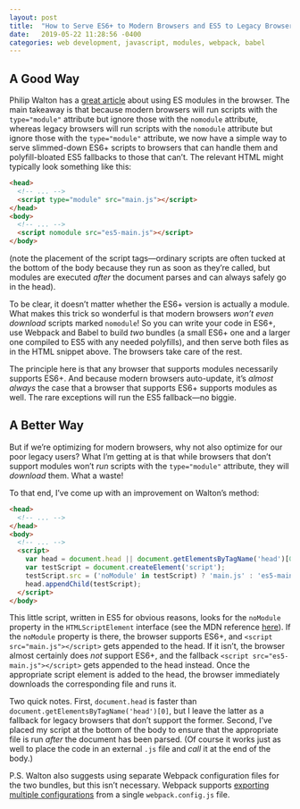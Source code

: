 ```yaml
---
layout: post
title:  "How to Serve ES6+ to Modern Browsers and ES5 to Legacy Browsers"
date:   2019-05-22 11:28:56 -0400
categories: web development, javascript, modules, webpack, babel
---
```

## A Good Way

Philip Walton has a [great article](https://philipwalton.com/articles/deploying-es2015-code-in-production-today/) about using ES modules in the browser. The main takeaway is that because modern browsers will run scripts with the `type="module"` attribute but ignore those with the `nomodule` attribute, whereas legacy browsers will run scripts with the `nomodule` attribute but ignore those with the `type="module"` attribute, we now have a simple way to serve slimmed-down ES6+ scripts to browsers that can handle them and polyfill-bloated ES5 fallbacks to those that can’t. The relevant HTML might typically look something like this:

```html
<head>
  <!-- ... -->
  <script type="module" src="main.js"></script>
</head>
<body>
  <!-- ... -->
  <script nomodule src="es5-main.js"></script>
</body>
```

(note the placement of the script tags&mdash;ordinary scripts are often tucked at the bottom of the body because they run as soon as they’re called, but modules are executed *after* the document parses and can always safely go in the head).

To be clear, it doesn’t matter whether the ES6+ version is actually a module. What makes this trick so wonderful is that modern browsers *won’t even download* scripts marked `nomodule`! So you can write your code in ES6+, use Webpack and Babel to build *two* bundles (a small ES6+ one and a larger one compiled to ES5 with any needed polyfills), and then serve both files as in the HTML snippet above. The browsers take care of the rest.

The principle here is that any browser that supports modules necessarily supports ES6+. And because modern browsers auto-update, it’s *almost always* the case that a browser that supports ES6+ supports modules as well. The rare exceptions will run the ES5 fallback&mdash;no biggie.

## A Better Way

But if we’re optimizing for modern browsers, why not also optimize for our poor legacy users? What I’m getting at is that while browsers that don’t support modules won’t *run* scripts with the `type="module"` attribute, they will *download* them. What a waste!

To that end, I’ve come up with an improvement on Walton’s method:

```html
<head>
  <!-- ... -->
</head>
<body>
  <!-- ... -->
  <script>
    var head = document.head || document.getElementsByTagName('head')[0];
    var testScript = document.createElement('script');
    testScript.src = ('noModule' in testScript) ? 'main.js' : 'es5-main.js';
    head.appendChild(testScript);
  </script>
</body>
```

This little script, written in ES5 for obvious reasons, looks for the `noModule` property in the `HTMLScriptElement` interface (see the MDN reference [here](https://developer.mozilla.org/en-US/docs/Web/API/HTMLScriptElement#Properties)). If the `noModule` property is there, the browser supports ES6+, and `<script src="main.js"></script>` gets appended to the head. If it isn’t, the browser almost certainly does *not* support ES6+, and the fallback `<script src="es5-main.js"></script>` gets appended to the head instead. Once the appropriate script element is added to the head, the browser immediately downloads the corresponding file and runs it.

Two quick notes. First, `document.head` is faster than `document.getElementsByTagName('head')[0]`, but I leave the latter as a fallback for legacy browsers that don’t support the former. Second, I’ve placed my script at the bottom of the body to ensure that the appropriate file is run *after* the document has been parsed. (Of course it works just as well to place the code in an external `.js` file and *call* it at the end of the body.)

P.S. Walton also suggests using separate Webpack configuration files for the two bundles, but this isn’t necessary. Webpack supports [exporting multiple configurations](https://webpack.js.org/configuration/configuration-types/#exporting-multiple-configurations) from a single `webpack.config.js` file.
